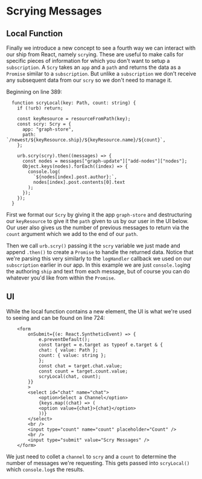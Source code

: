 # Scrying Messages

## Local Function

Finally we introduce a new concept to see a fourth way we can interact with our ship from React, namely `scry`ing. These are useful to make calls for specific pieces of information for which you don't want to setup a `subscription`. A `Scry` takes an `app` and a `path` and returns the data as a `Promise` similar to a `subscription`. But unlike a `subscription` we don't receive any subsequent data from our `scry` so we don't need to manage it.

Beginning on line 389:

```
  function scryLocal(key: Path, count: string) {
    if (!urb) return;

    const keyResource = resourceFromPath(key);
    const scry: Scry = {
      app: "graph-store",
      path: `/newest/${keyResource.ship}/${keyResource.name}/${count}`,
    };

    urb.scry(scry).then((messages) => {
      const nodes = messages["graph-update"]["add-nodes"]["nodes"];
      Object.keys(nodes).forEach((index) => {
        console.log(
          `${nodes[index].post.author}:`,
          nodes[index].post.contents[0].text
        );
      });
    });
  }
```

First we format our `Scry` by giving it the app `graph-store` and destructuring our `keyResource` to give it the `path` given to us by our user in the UI below. Our user also gives us the number of previous messages to return via the `count` argument which we add to the end of our `path`.

Then we call `urb.scry()` passing it the `scry` variable we just made and append `.then()` to create a `Promise` to handle the returned data. Notice that we're parsing this very similarly to the `logHandler` callback we used on our `subscription` earlier in our app. In this example we are just `console.log`ing the authoring `ship` and text from each message, but of course you can do whatever you'd like from within the `Promise`.

## UI

While the local function contains a new element, the UI is what we're used to seeing and can be found on line 724:

```
    <form
        onSubmit={(e: React.SyntheticEvent) => {
            e.preventDefault();
            const target = e.target as typeof e.target & {
            chat: { value: Path };
            count: { value: string };
            };
            const chat = target.chat.value;
            const count = target.count.value;
            scryLocal(chat, count);
        }}
        >
        <select id="chat" name="chat">
            <option>Select a Channel</option>
            {keys.map((chat) => (
            <option value={chat}>{chat}</option>
            ))}
        </select>
        <br />
        <input type="count" name="count" placeholder="Count" />
        <br />
        <input type="submit" value="Scry Messages" />
    </form>
```

We just need to collet a `channel` to `scry` and a `count` to determine the number of messages we're requesting. This gets passed into `scryLocal()` which `console.log`s the results.
